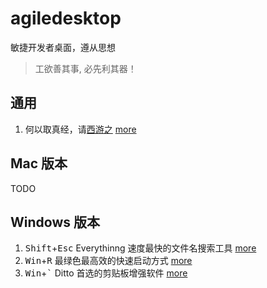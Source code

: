 # agiledesktop

敏捷开发者桌面，遵从思想

> 工欲善其事​, 必先利其器！

## 通用

1. 何以取真经，请[西游之](https://xiyou.id/r/?s=2348827) [more](#common/wall.md)

## Mac 版本

TODO

## Windows 版本

1. <kbd>Shift</kbd>+<kbd>Esc</kbd> Everythinng 速度最快的文件名搜索工具 [more](#windows/everything.md)
2. <kbd>Win</kbd>+<kbd>R</kbd> 最绿色最高效的快速启动方式 [more](#windows/winr.md)
3. <kbd>Win</kbd>+<kbd>`</kbd> Ditto 首选的剪贴板增强软件 [more](#windows/ditto.md)
